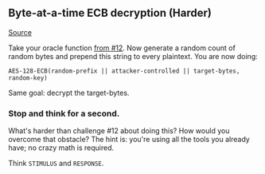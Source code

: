 ## Byte-at-a-time ECB decryption (Harder)

[Source](http://cryptopals.com/sets/2/challenges/14/)

Take your oracle function [from #12](http://cryptopals.com/sets/2/challenges/12/). Now generate a random count of random bytes and prepend this string to every plaintext. You are now doing: 

    AES-128-ECB(random-prefix || attacker-controlled || target-bytes, random-key)

Same goal: decrypt the target-bytes.

### Stop and think for a second.

What's harder than challenge #12 about doing this? How would you overcome that obstacle? The hint is: you're using all the tools you already have; no crazy math is required.

Think `STIMULUS` and `RESPONSE`.

